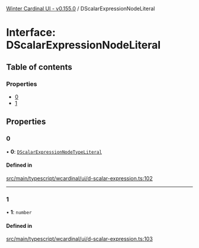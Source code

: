 [Winter Cardinal UI - v0.155.0](../index.md) / DScalarExpressionNodeLiteral

# Interface: DScalarExpressionNodeLiteral

## Table of contents

### Properties

- [0](DScalarExpressionNodeLiteral.md#0)
- [1](DScalarExpressionNodeLiteral.md#1)

## Properties

### 0

• **0**: [`DScalarExpressionNodeTypeLiteral`](../index.md#dscalarexpressionnodetypeliteral)

#### Defined in

[src/main/typescript/wcardinal/ui/d-scalar-expression.ts:102](https://github.com/winter-cardinal/winter-cardinal-ui/blob/v0.155.0/src/main/typescript/wcardinal/ui/d-scalar-expression.ts#L102)

___

### 1

• **1**: `number`

#### Defined in

[src/main/typescript/wcardinal/ui/d-scalar-expression.ts:103](https://github.com/winter-cardinal/winter-cardinal-ui/blob/v0.155.0/src/main/typescript/wcardinal/ui/d-scalar-expression.ts#L103)
